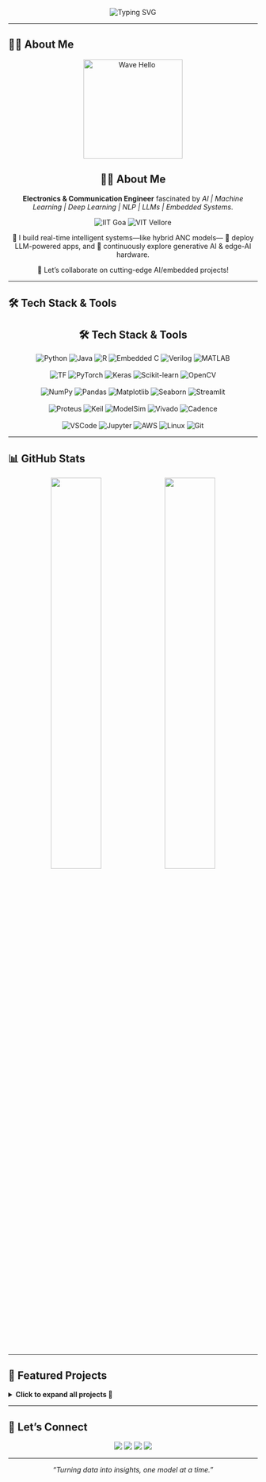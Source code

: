 <!-- Banner -->
<p align="center">
  <img src="https://readme-typing-svg.herokuapp.com?font=Fira+Code&weight=700&size=25&pause=1000&color=F97316&center=true&vCenter=true&width=1000&lines=Hi+%F0%9F%91%8B%2C+I'm+Hitesh+Bhatnagar;Electronics+%26+Communication+Engineer+%7C+AI+%2B+Embedded+Systems;Machine+Learning%2C+Deep+Learning%2C+LLMs%2C+NLP%2C+Signal+Processing;Building+Real-Time+Intelligent+Systems+%F0%9F%9A%80;Open+to+Collaborations+%7C+Let's+Build+Together+%F0%9F%92%BB" alt="Typing SVG" />
</p>



---

## 👨‍💻 About Me

<!-- Animated Header GIF -->
<p align="center">
  <img src="https://media.giphy.com/media/3orieZK0c3hTxaQTW0/giphy.gif" width="200" alt="Wave Hello"/>
</p>

<div align="center">
  <h2>👨‍💻 About Me</h2>
  <p><strong>Electronics & Communication Engineer</strong> fascinated by  
     <em>AI | Machine Learning | Deep Learning | NLP | LLMs | Embedded Systems</em>.
  </p>
  <p>
    <img src="https://img.shields.io/badge/Research%20Intern-IIT%20Goa-0f5ccf?style=for-the-badge&logo=iitb" alt="IIT Goa"/>
    <img src="https://img.shields.io/badge/VIT%20Vellore-B.Tech%20ECE-0066cc?style=for-the-badge&logo=vit" alt="VIT Vellore"/>
  </p>
  <p>
    🚀 I build real-time intelligent systems—like hybrid ANC models—  
    🤖 deploy LLM-powered apps, and  
    🌱 continuously explore generative AI & edge-AI hardware.
  </p>
  <p>
    💬 Let’s collaborate on cutting-edge AI/embedded projects!
  </p>
</div>


---

## 🛠️ Tech Stack & Tools

<h2 align="center">🛠️ Tech Stack & Tools</h2>

<div align="center">
  <!-- Programming Languages -->
  <img src="https://img.shields.io/badge/Python-3776AB?style=for-the-badge&logo=python" alt="Python" />
  <img src="https://img.shields.io/badge/Java-007396?style=for-the-badge&logo=java" alt="Java" />
  <img src="https://img.shields.io/badge/R-276DC3?style=for-the-badge&logo=r" alt="R" />
  <img src="https://img.shields.io/badge/Embedded%20C-%2300599C?style=for-the-badge&logo=c" alt="Embedded C" />
  <img src="https://img.shields.io/badge/Verilog-FFB300?style=for-the-badge" alt="Verilog" />
  <img src="https://img.shields.io/badge/MATLAB-F1972A?style=for-the-badge" alt="MATLAB" />
  <br/><br/>

  <!-- ML / AI -->
  <img src="https://img.shields.io/badge/TensorFlow-FF6F00?style=for-the-badge&logo=tensorflow" alt="TF" />
  <img src="https://img.shields.io/badge/PyTorch-EE4C2C?style=for-the-badge&logo=pytorch" alt="PyTorch" />
  <img src="https://img.shields.io/badge/Keras-D00000?style=for-the-badge" alt="Keras" />
  <img src="https://img.shields.io/badge/Scikit--Learn-F7931E?style=for-the-badge" alt="Scikit-learn" />
  <img src="https://img.shields.io/badge/OpenCV-5C3EE8?style=for-the-badge" alt="OpenCV" />
  <br/><br/>

  <!-- Data & Visualization -->
  <img src="https://img.shields.io/badge/NumPy-013243?style=for-the-badge" alt="NumPy" />
  <img src="https://img.shields.io/badge/Pandas-150458?style=for-the-badge" alt="Pandas" />
  <img src="https://img.shields.io/badge/Matplotlib-11557C?style=for-the-badge" alt="Matplotlib" />
  <img src="https://img.shields.io/badge/Seaborn-4C72B0?style=for-the-badge" alt="Seaborn" />
  <img src="https://img.shields.io/badge/Streamlit-FF4B4B?style=for-the-badge" alt="Streamlit" />
  <br/><br/>

  <!-- Embedded & Simulation -->
  <img src="https://img.shields.io/badge/Proteus-0055A4?style=for-the-badge" alt="Proteus" />
  <img src="https://img.shields.io/badge/Keil uVision-0F0F0F?style=for-the-badge" alt="Keil" />
  <img src="https://img.shields.io/badge/ModelSim-0099CC?style=for-the-badge" alt="ModelSim" />
  <img src="https://img.shields.io/badge/Vivado-EE2E24?style=for-the-badge" alt="Vivado" />
  <img src="https://img.shields.io/badge/Cadence-441E55?style=for-the-badge" alt="Cadence" />
  <br/><br/>

  <!-- Dev Tools & Cloud -->
  <img src="https://img.shields.io/badge/VS Code-007ACC?style=for-the-badge&logo=visual-studio-code" alt="VSCode" />
  <img src="https://img.shields.io/badge/Jupyter-F37626?style=for-the-badge&logo=jupyter" alt="Jupyter" />
  <img src="https://img.shields.io/badge/AWS-232F3E?style=for-the-badge&logo=amazon-aws" alt="AWS" />
  <img src="https://img.shields.io/badge/Linux-FCC624?style=for-the-badge&logo=linux" alt="Linux" />
  <img src="https://img.shields.io/badge/Git-F05032?style=for-the-badge&logo=git" alt="Git" />
</div>

---

## 📊 GitHub Stats
<p align="center">
  <img src="https://github-readme-stats.vercel.app/api?username=hitesh-bhatnagar&show_icons=true&theme=radical" width="45%" />
  <img src="https://github-readme-stats.vercel.app/api/top-langs/?username=hitesh-bhatnagar&layout=compact&theme=radical" width="45%" />
</p>

---

## 💼 Featured Projects
<details>
<summary><strong>Click to expand all projects 🔽</strong></summary>

<table>
  <tr>
    <td width="50%" valign="top">
      <h4><a href="https://github.com/hitesh-bhatnagar/Crypto-Sentiment-Trading-Analysis">🔮 Crypto Sentiment Trading</a></h4>
      • RF classifier → 77% accuracy & 0.77 F1<br>
      • Analyzed Fear & Greed Index + Hyperliquid data<br>
      • Feature engineering for trade-specific insights<br>
    </td>
    <td width="50%" valign="top">
      <h4><a href="https://github.com/hitesh-bhatnagar/PDF-Summarizer_APP">📄 AI PDF Summarizer</a></h4>
      • Flutter & OpenAI API for PDF/DOC summarization<br>
      • Real-time summary preview + share feature<br>
      • Scalable architecture for future NLP modules<br>
    </td>
  </tr>
  <tr>
    <td width="50%" valign="top">
      <h4><a href="https://github.com/hitesh-bhatnagar/Telco-Customer-Churn-Predictor-Full-Stack-ML-App-?tab=readme-ov-file">📊 Telco Churn Predictor</a></h4>
      • End-to-end ML pipeline + Streamlit app<br>
      • LightGBM & Logistic Regression >80% accuracy<br>
      • SHAP explainability & PostgreSQL backend<br>
    </td>
    <td width="50%" valign="top">
      <h4><a href="https://github.com/hitesh-bhatnagar/EEG_Epileptic_Seizure_Detection/tree/main">⚡ EEG Seizure Detection</a></h4>
      • Deep model on Bonn EEG → 96% accuracy<br>
      • Time-series preprocessing + spectral features<br>
      • Python, NumPy, Scikit-learn pipelines<br>
    </td>
  </tr>
  <!-- Add more rows here for each project in the same pattern -->
</table>
</details>

---

## 🤝 Let’s Connect
<p align="center">
  <a href="mailto:hbhatnagar917@gmail.com"><img src="https://img.shields.io/badge/✉️ Email-hbhatnagar917@gmail.com-blue?style=for-the-badge&logo=gmail" /></a>
  <a href="https://linkedin.com/in/hitesh-bhatnagar-5a3b391ba"><img src="https://img.shields.io/badge/🔗 LinkedIn-hitesh--bhatnagar-0A66C2?style=for-the-badge&logo=linkedin" /></a>
  <a href="https://github.com/hitesh-bhatnagar"><img src="https://img.shields.io/badge/🐙 GitHub-hitesh--bhatnagar-181717?style=for-the-badge&logo=github" /></a>
  <a href="https://twitter.com/your_twitter"><img src="https://img.shields.io/badge/🐦 Twitter-@your_handle-1DA1F2?style=for-the-badge&logo=twitter" /></a>
</p>

---

<p align="center">
  <em>“Turning data into insights, one model at a time.”</em>
</p>
